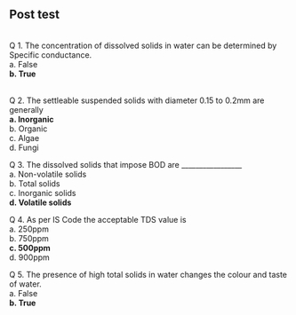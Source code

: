 ## Post test
<br>
Q 1. The concentration of dissolved solids in water can be determined by Specific conductance. <br>
a. False<br>
<b>b. True</b><br><br>

Q 2. The settleable suspended solids with diameter 0.15 to 0.2mm are generally <br>
<b>a. Inorganic</b><br>
b. Organic<br>
c. Algae<br>
d. Fungi<br>

Q 3. The dissolved solids that impose BOD are _________________ <br>
a. Non-volatile solids<br>
b. Total solids<br></b>
c. Inorganic solids<br>
<b>d. Volatile solids</b><br>

Q 4. As per IS Code the acceptable TDS value is <br>
a. 250ppm<br>
b. 750ppm<br>
<b>c. 500ppm</b><br>
d. 900ppm<br>

Q 5. The presence of high total solids in water changes the colour and taste of water. <br>
a. False<br>
<b>b. True</b><br>

